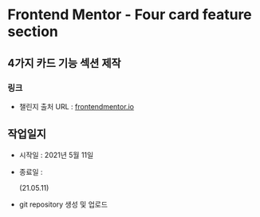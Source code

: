 # Frontend Mentor - Four card feature section

## 4가지 카드 기능 섹션 제작

### 링크

- 챌린지 출처 URL : [frontendmentor.io](https://www.frontendmentor.io/challenges/four-card-feature-section-weK1eFYK)

## 작업일지

- 시작일 : 2021년 5월 11일
- 종료일 :

  (21.05.11)

- git repository 생성 및 업로드
